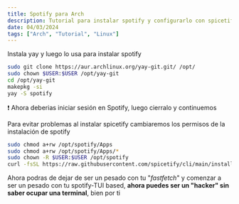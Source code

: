 ```yaml
---
title: Spotify para Arch
description: Tutorial para instalar spotify y configurarlo con spicetify en Arch-Linux
date: 04/03/2024
tags: ["Arch", "Tutorial", "Linux"]
---
```

<p class="mb-[-1rem] mt-5">Instala yay y luego lo usa para instalar spotify</p>

```bash
sudo git clone https://aur.archlinux.org/yay-git.git/ /opt/				
sudo chown $USER:$USER /opt/yay-git
cd /opt/yay-git
makepkg -si
yay -S spotify
```
❗ Ahora deberias iniciar sesión en Spotify, luego cierralo y continuemos

<p class="mb-[-1rem] mt-5">Para evitar problemas al instalar spicetify cambiaremos los permisos de la instalación de spotify</p>

```bash
sudo chmod a+rw /opt/spotify/Apps
sudo chmod a+rw /opt/spotify/Apps/*
sudo chown -R $USER:$USER /opt/spotify
curl -fsSL https://raw.githubusercontent.com/spicetify/cli/main/install.sh | sh
```


Ahora podras de dejar de ser un pesado con tu "_fastfetch_" y comenzar a ser un pesado con tu spotify-TUI based, **ahora puedes ser un "hacker" sin saber ocupar una terminal**, bien por ti
